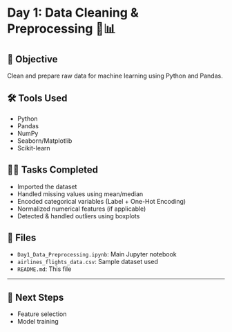 # Day 1: Data Cleaning & Preprocessing 🧹📊

## 📌 Objective
Clean and prepare raw data for machine learning using Python and Pandas.

## 🛠️ Tools Used
- Python
- Pandas
- NumPy
- Seaborn/Matplotlib
- Scikit-learn

## 🧑‍💻 Tasks Completed
- Imported the dataset
- Handled missing values using mean/median
- Encoded categorical variables (Label + One-Hot Encoding)
- Normalized numerical features (if applicable)
- Detected & handled outliers using boxplots

## 📁 Files
- `Day1_Data_Preprocessing.ipynb`: Main Jupyter notebook
- `airlines_flights_data.csv`: Sample dataset used
- `README.md`: This file


---

## 🚀 Next Steps
- Feature selection
- Model training

